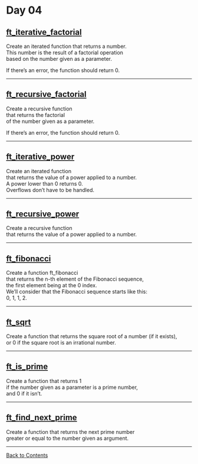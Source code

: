 # Day 04

## [ft_iterative_factorial](./ft_iterative_factorial.c)

Create an iterated function that returns a number.  
This number is the result of a factorial operation  
based on the number given as a parameter.  

If there’s an error, the function should return 0.

---

## [ft_recursive_factorial](./ft_recursive_factorial.c)

Create a recursive function  
that returns the factorial  
of the number given as a parameter.  

If there’s an error, the function should return 0.

---

## [ft_iterative_power](./ft_iterative_power.c)

Create an iterated function  
that returns the value of a power applied to a number.  
A power lower than 0 returns 0.  
Overflows don’t have to be handled.

---

## [ft_recursive_power](./ft_recursive_power.c)

Create a recursive function  
that returns the value of a power applied to a number.

---

## [ft_fibonacci](./ft_fibonacci.c)

Create a function ft_fibonacci  
that returns the n-th element of the Fibonacci sequence,  
the first element being at the 0 index.  
We’ll consider that the Fibonacci sequence starts like this:  
0, 1, 1, 2.

---

## [ft_sqrt](./ft_sqrt.c)

Create a function that returns the square root of a number (if it exists),  
or 0 if the square root is an irrational number.

---

## [ft_is_prime](./ft_is_prime.c)

Create a function that returns 1  
if the number given as a parameter is a prime number,  
and 0 if it isn’t.

---

## [ft_find_next_prime](./ft_find_next_prime.c)

Create a function that returns the next prime number  
greater or equal to the number given as argument.

---

[Back to Contents](../README.md)

